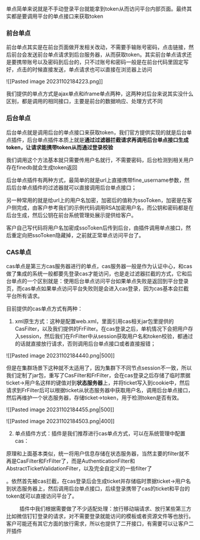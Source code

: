 单点简单来说就是不手动登录平台就能拿到token从而访问平台内部页面。最终其实都是要调用平台的单点接口来获取token

### 前台单点
前台单点其实是在前台页面做开发相关改动，不需要手输账号密码，点击链接，然后前台会发送前台单点请求到后台服务器，从而获取token。其实前台单点请求还是要携带账号以及密码到后台的，只不过账号和密码一般是在前台代码里固定写好，点击的时候直接发送，单点请求也可以直接在浏览器上访问

![[Pasted image 20231102184223.png]]

我们提供的单点方式是ajax单点和iframe单点两种，这两种对后台来说其实没什么区别，都是调用的相同接口，主要是前台的数据响应、处理方式不同

### 后台单点

后台单点就是调用后台的单点接口来获取token，我们官方提供实现的就是后台单点插件，后台单点插件本质上就是**通过过滤器拦截请求再调用后台单点接口生成token，让请求能携带token从而通过登录校验**

我们调用这个方法基本就只需要传用户名就行，不需要密码，后台检测到相关用户存在finedb就会生成token返回

后台单点插件有两种方式，最简单的就是url上直接携带fine_username参数，然后后台单点插件的过滤器就可以直接调用后台单点接口；

另一种常用的就是给url上的用户名加密，加密后的值称为ssoToken，加密是在客户侧完成，由客户参考我们的示例代码调用RSA加密用户名，而公钥和密码都是在后台生成，然后公钥在前台系统管理处展示提供给客户。

客户自己写代码将用户名加密成ssoToken后传到后台，由插件调用单点接口，然后重定向把ssoToken隐藏掉，之前就正常单点访问平台了。


### CAS单点

cas单点是第三方cas服务器进行的单点，cas服务器一般是作为认证中心，和cas做了集成的系统一般都要先登录cas才能访问，也是走过滤器拦截的方式，它和后台单点的一个区别就是：使用后台单点访问平台如果单点失败是返回到平台登录页，而cas单点如果单点访问平台失败则是会进入cas登录，因为cas基本会拦截平台所有请求。

目前提供的cas单点方式有两种：

1. xml原生方式：这种是配置web.xml，里面引用cas相关jar包里提供的CasFilter，以及我们提供的FrFilter。在cas登录之后，单机情况下会把用户存入session，然后我们在FrFilter中从session获取用户名和token校验，都通过的话就直接放行请求，否则调用后台单点接口或者直接报错；

![[Pasted image 20231102184440.png|500]]

但是在集群场景下这种就不太适用了，因为集群下不同节点session不一致，所以我们定制了jar包，重写了CasFilter和FrFilter，会在cas登录之后存储了临时票据ticket→用户名这样的键值对到**状态服务器**上，并将ticket写入到cookie中，然后请求到FrFilter后可以根据ticket从状态服务器中获取用户名，调用后台单点接口，然后再维护一个状态服务器，存储ticket→token，用于检测token是否有效。

![[Pasted image 20231102184455.png|500]]

![[Pasted image 20231102184503.png|400]]

2. 单点插件方式：插件是我们推荐进行cas单点方式，可以在系统管理中配置cas：

原理和上面基本类似，统一将用户信息存储在状态服务器，当然主要的filter就不再是CasFilter和FrFilter了，而是AuthenticationFilter和AbstractTicketValidationFilter，以及完全自定义的一些filter了

。依然首先被cas拦截，在cas登录后会生成ticket并存储临时票据ticket→用户名到状态服务器上，然后调用后台单点接口，后续登录携带了cas的ticket和平台的token就可以直接访问平台了。

         插件中我们根据需要做了不少适配处理：放行移动端请求、放行某些第三方比如微信钉钉登录的请求，对不需要登录就能访问的模板或者资源文件等也放行。客户可能还有其它方面的放行需求，所以也提供了二开接口，有需要可以让客户二开插件



